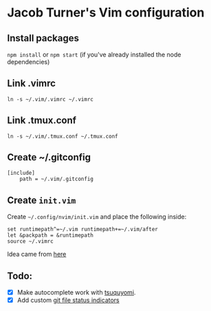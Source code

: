 # Jacob Turner's Vim configuration

## Install packages
`npm install` or `npm start` (if you've already installed the node dependencies)

## Link .vimrc
```
ln -s ~/.vim/.vimrc ~/.vimrc
```

## Link .tmux.conf
```
ln -s ~/.vim/.tmux.conf ~/.tmux.conf
```

## Create ~/.gitconfig
```
[include]
    path = ~/.vim/.gitconfig
```

## Create `init.vim`
Create `~/.config/nvim/init.vim` and place the following inside:
```
set runtimepath^=~/.vim runtimepath+=~/.vim/after
let &packpath = &runtimepath
source ~/.vimrc
```

Idea came from [here](http://stackoverflow.com/questions/18197705/adding-your-vim-vimrc-to-github-aka-dot-files)

## Todo:
 - [X] Make autocomplete work with [tsuquyomi](https://github.com/Quramy/tsuquyomi).
 - [X] Add custom [git file status indicators](https://github.com/Xuyuanp/nerdtree-git-plugin#faq)
